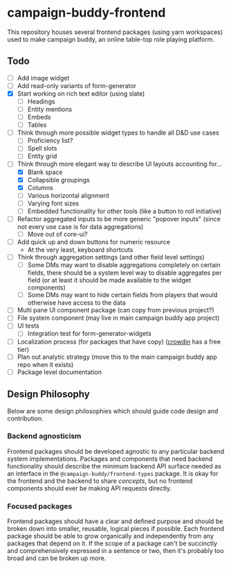 # campaign-buddy-frontend

This repository houses several frontend packages (using yarn workspaces) used to make campaign buddy, an online table-top role playing platform.

## Todo

- [ ] Add image widget
- [ ] Add read-only variants of form-generator
- [X] Start working on rich text editor (using slate)
	- [ ] Headings
	- [ ] Entity mentions
	- [ ] Embeds
	- [ ] Tables
- [ ] Think through more possible widget types to handle all D&D use cases
	- [ ] Proficiency list?
	- [ ] Spell slots
	- [ ] Entity grid
- [ ] Think through more elegant way to describe UI layouts accounting for...
	- [X] Blank space
	- [X] Collapsible groupings
	- [X] Columns
	- [ ] Various horizontal alignment
	- [ ] Varying font sizes
	- [ ] Embedded functionality for other tools (like a button to roll initiative)
- [ ] Refactor aggregated inputs to be more generic "popover inputs" (since not every use case is for data aggregations)
	- [ ] Move out of core-ui?
- [ ] Add quick up and down buttons for numeric resource
	- At the very least, keyboard shortcuts
- [ ] Think through aggregation settings (and other field level settings)
	- [ ] Some DMs may want to disable aggregations completely on certain fields, there should be a system level way to disable aggregates per field (or at least it should be made available to the widget components)
	- [ ] Some DMs may want to hide certain fields from players that would otherwise have access to the data
- [ ] Multi pane UI component package (can copy from previous project?)
- [ ] File system component (may live in main campaign buddy app project)
- [ ] UI tests
	- [ ] Integration test for form-generator-widgets
- [ ] Localization process (for packages that have copy) ([crowdin](https://crowdin.com/pricing#annual) has a free tier)
- [ ] Plan out analytic strategy (move this to the main campaign buddy app repo when it exists)
- [ ] Package level documentation

## Design Philosophy

Below are some design philosophies which should guide code design and contribution.

### Backend agnosticism

Frontend packages should be developed agnostic to any particular backend system implementations. Packages and components that need backend functionality should describe the minimum backend API surface needed as an interface in the `@campaign-buddy/frontend-types` package. It is okay for the frontend and the backend to share *concepts*, but no frontend components should ever be making API requests directly.

### Focused packages

Frontend packages should have a clear and defined purpose and should be broken down into smaller, reusable, logical pieces if possible. Each frontend package should be able to grow organically and independently from any packages that depend on it. If the scope of a package can't be succinctly and comprehensively expressed in a sentence or two, then it's probably too broad and can be broken up more.
